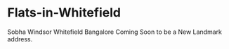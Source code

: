 # Flats-in-Whitefield
Sobha Windsor Whitefield Bangalore Coming Soon to be a New Landmark address. 
